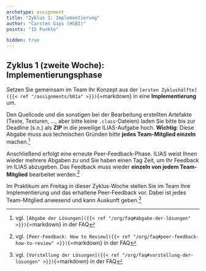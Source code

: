 ```yaml
---
archetype: assignment
title: "Zyklus 1: Implementierung"
author: "Carsten Gips (HSBI)"
points: "15 Punkte"

hidden: true
---
```



## Zyklus 1 (zweite Woche): Implementierungsphase

Setzen Sie gemeinsam im Team Ihr Konzept aus der
`[ersten Zyklushälfte]({{< ref "/assignments/b01a" >}})`{=markdown}
in eine **Implementierung** um.

Den Quellcode und die sonstigen bei der Bearbeitung erstellten Artefakte (Texte,
Texturen, ..., aber bitte keine `.class`-Dateien) laden Sie bitte bis zur Deadline
(s.o.) als **ZIP** in die jeweilige ILIAS-Aufgabe hoch. **Wichtig**: Diese Abgabe muss
aus technischen Gründen bitte **jedes Team-Mitglied einzeln** machen.[^2]

Anschließend erfolgt eine erneute Peer-Feedback-Phase. ILIAS weist Ihnen wieder
mehrere Abgaben zu und Sie haben einen Tag Zeit, um Ihr Feedback im ILIAS abzugeben.
Das Feedback muss wieder **einzeln von jedem Team-Mitglied** bearbeitet werden.[^3]

Im Praktikum am Freitag in dieser Zyklus-Woche stellen Sie im Team Ihre Implementierung
und das erhaltene Peer-Feedback vor. Dabei ist jedes Team-Mitglied anwesend und kann
Auskunft geben.[^4]


[^2]: vgl. `[Abgabe der Lösungen]({{< ref "/org/faq#abgabe-der-lösungen" >}})`{=markdown} in der FAQ
[^3]: vgl. `[Peer-Feedback: How to Review]({{< ref "/org/faq#peer-feedback-how-to-review" >}})`{=markdown} in der FAQ
[^4]: vgl. `[Vorstellung der Lösungen]({{< ref "/org/faq#vorstellung-der-lösungen" >}})`{=markdown} in der FAQ
